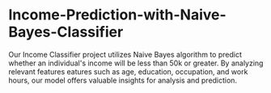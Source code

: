 # Income-Prediction-with-Naive-Bayes-Classifier
Our Income Classifier project utilizes Naive Bayes algorithm to predict whether an individual's income will be less than 50k or greater. By analyzing relevant features eatures such as age, education, occupation, and work hours, our model offers valuable insights for analysis and prediction.
